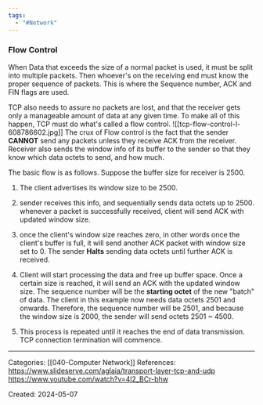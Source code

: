 ```yaml
---
tags:
  - "#Network"
---
```

### Flow Control 

When Data that exceeds the size of a normal packet is used, it must be split into multiple packets. Then whoever's on the receiving end must know the proper sequence of packets. This is where the Sequence number, ACK and FIN flags are used. 

TCP also needs to assure no packets are lost, and that the receiver gets only a manageable amount of data at any given time. To make all of this happen, TCP must do what's called a flow control.
![[tcp-flow-control-l-608786602.jpg]]
The crux of Flow control is the fact that the sender **CANNOT** send any packets unless they receive ACK from the receiver. Receiver also sends the window info of its buffer to the sender so that they know which data octets to send, and how much.

The basic flow is as follows. Suppose the buffer size for receiver is 2500.
1) The client advertises its window size to be 2500.

2) sender receives this info, and sequentially sends data octets up to 2500. whenever a packet is successfully received, client will send ACK with updated window size.

3) once the client's window size reaches zero, in other words once the client's buffer is full, it will send another ACK packet with window size set to 0. The sender **Halts** sending data octets until further ACK is received.

4) Client will start processing the data and free up buffer space. Once a certain size is reached, it will send an ACK with the updated window size. The sequence number will be the **starting octet** of the new "batch" of data. The client in this example now needs data octets 2501 and onwards. Therefore, the sequence number will be 2501, and because the window size is 2000, the sender will send octets 2501 ~ 4500.

5) This process is repeated until it reaches the end of data transmission. TCP connection termination will commence.

---
Categories: [[040-Computer Network]]
References:
https://www.slideserve.com/aglaia/transport-layer-tcp-and-udp
https://www.youtube.com/watch?v=4l2_BCr-bhw

Created: 2024-05-07